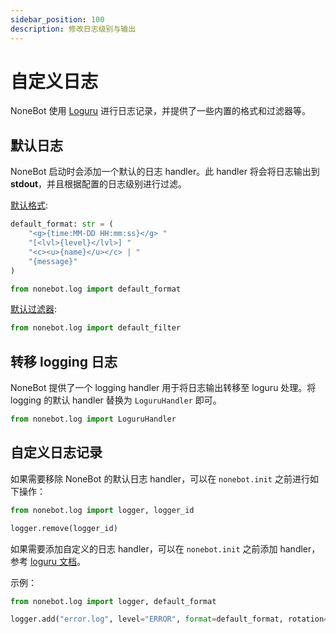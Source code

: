 ```yaml
---
sidebar_position: 100
description: 修改日志级别与输出
---
```


# 自定义日志

NoneBot 使用 [Loguru](https://loguru.readthedocs.io/) 进行日志记录，并提供了一些内置的格式和过滤器等。

## 默认日志

NoneBot 启动时会添加一个默认的日志 handler。此 handler 将会将日志输出到 **stdout**，并且根据配置的日志级别进行过滤。

[默认格式](../api/log.md#default_format):

```python
default_format: str = (
    "<g>{time:MM-DD HH:mm:ss}</g> "
    "[<lvl>{level}</lvl>] "
    "<c><u>{name}</u></c> | "
    "{message}"
)

from nonebot.log import default_format
```

[默认过滤器](../api/log.md#default_filter):

```python
from nonebot.log import default_filter
```

## 转移 logging 日志

NoneBot 提供了一个 logging handler 用于将日志输出转移至 loguru 处理。将 logging 的默认 handler 替换为 `LoguruHandler` 即可。

```python
from nonebot.log import LoguruHandler
```

## 自定义日志记录

如果需要移除 NoneBot 的默认日志 handler，可以在 `nonebot.init` 之前进行如下操作：

```python
from nonebot.log import logger, logger_id

logger.remove(logger_id)
```

如果需要添加自定义的日志 handler，可以在 `nonebot.init` 之前添加 handler，参考 [loguru 文档](https://loguru.readthedocs.io/)。

示例：

```python
from nonebot.log import logger, default_format

logger.add("error.log", level="ERROR", format=default_format, rotation="1 week")
```
